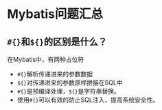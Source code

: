 # Mybatis问题汇总


## ```#{}```和```${}```的区别是什么？

在Mybatis中，有两种占位符

- ```#{}```解析传递进来的参数数据
- ```${}```对传递进来的参数原样拼接在SQL中
- ```#{}```是预编译处理，```${}```是字符串替换。
- 使用```#{}```可以有效的防止SQL注入，提高系统安全性。

